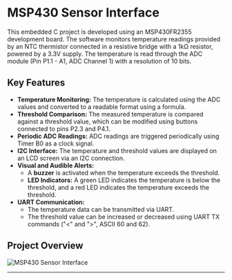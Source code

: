 # MSP430 Sensor Interface

This embedded C project is developed using an MSP430FR2355 development board. The software monitors temperature readings provided by an NTC thermistor connected in a resistive bridge with a 1kΩ resistor, powered by a 3.3V supply. The temperature is read through the ADC module (Pin P1.1 - A1, ADC Channel 1) with a resolution of 10 bits.

## Key Features

- **Temperature Monitoring:** The temperature is calculated using the ADC values and converted to a readable format using a formula.
- **Threshold Comparison:** The measured temperature is compared against a threshold value, which can be modified using buttons connected to pins P2.3 and P4.1.
- **Periodic ADC Readings:** ADC readings are triggered periodically using Timer B0 as a clock signal.
- **I2C Interface:** The temperature and threshold values are displayed on an LCD screen via an I2C connection.
- **Visual and Audible Alerts:**
  - A **buzzer** is activated when the temperature exceeds the threshold.
  - **LED Indicators:** A green LED indicates the temperature is below the threshold, and a red LED indicates the temperature exceeds the threshold.
- **UART Communication:**
  - The temperature data can be transmitted via UART.
  - The threshold value can be increased or decreased using UART TX commands ("<" and ">", ASCII 60 and 62).

## Project Overview

![MSP430 Sensor Interface](https://github.com/user-attachments/assets/55e61db3-7699-4fa4-a508-e7967d0ff5d5)

---



